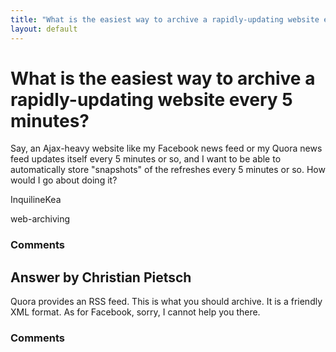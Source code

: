 ```yaml
---
title: "What is the easiest way to archive a rapidly-updating website every 5 minutes?"
layout: default
---
```

What is the easiest way to archive a rapidly-updating website every 5 minutes?
=====================
Say, an Ajax-heavy website like my Facebook news feed or my Quora news
feed updates itself every 5 minutes or so, and I want to be able to
automatically store "snapshots" of the refreshes every 5 minutes or so.
How would I go about doing it?

InquilineKea

<div class="tags"><span class="tag">web-archiving</span></div>

### Comments ###


Answer by Christian Pietsch
----------------
Quora provides an RSS feed. This is what you should archive. It is a
friendly XML format. As for Facebook, sorry, I cannot help you there.

### Comments ###

